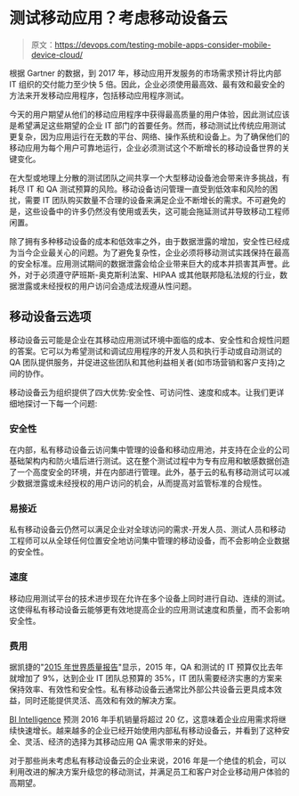 # 测试移动应用？考虑移动设备云

> 原文：<https://devops.com/testing-mobile-apps-consider-mobile-device-cloud/>

根据 Gartner 的数据，到 2017 年，移动应用开发服务的市场需求预计将比内部 IT 组织的交付能力至少快 5 倍。因此，企业必须使用最高效、最有效和最安全的方法来开发移动应用程序，包括移动应用程序测试。

今天的用户期望从他们的移动应用程序中获得最高质量的用户体验，因此测试应该是希望满足这些期望的企业 IT 部门的首要任务。然而，移动测试比传统应用测试更复杂，因为应用运行在无数的平台、网络、操作系统和设备上。为了确保他们的移动应用为每个用户可靠地运行，企业必须测试这个不断增长的移动设备世界的关键变化。

在大型或地理上分散的测试团队之间共享一个大型移动设备池会带来许多挑战，有耗尽 IT 和 QA 测试预算的风险。移动设备访问管理一直受到低效率和风险的困扰，需要 IT 团队购买数量不合理的设备来满足企业不断增长的需求。不可避免的是，这些设备中的许多仍然没有使用或丢失，这可能会拖延测试并导致移动工程师闲置。

除了拥有多种移动设备的成本和低效率之外，由于数据泄露的增加，安全性已经成为当今企业最关心的问题。为了避免复杂性，企业必须将移动测试实践保持在最高的安全标准。应用测试期间的数据泄露会给企业带来巨大的成本并损害其声誉。此外，对于必须遵守萨班斯-奥克斯利法案、HIPAA 或其他联邦隐私法规的行业，数据泄露或未经授权的用户访问会造成法规遵从性问题。

## 移动设备云选项

移动设备云可能是企业在其移动应用测试环境中面临的成本、安全性和合规性问题的答案。它可以为希望测试和调试应用程序的开发人员和执行手动或自动测试的 QA 团队提供服务，并促进这些团队和其他利益相关者(如市场营销和客户支持)之间的协作。

移动设备云为组织提供了四大优势:安全性、可访问性、速度和成本。让我们更详细地探讨一下每一个问题:

### 安全性

在内部，私有移动设备云访问集中管理的设备和移动应用池，并支持在企业的公司基础架构内和防火墙后进行测试。这在整个测试过程中为专有应用和敏感数据创造了一个高度安全的环境，并在内部进行管理。此外，基于云的私有移动测试可以减少数据泄露或未经授权的用户访问的机会，从而提高对监管标准的合规性。

### 易接近

私有移动设备云仍然可以满足企业对全球访问的需求-开发人员、测试人员和移动工程师可以从全球任何位置安全地访问集中管理的移动设备，而不会影响企业数据的安全性。

### 速度

移动应用测试平台的技术进步现在允许在多个设备上同时进行自动、连续的测试。这使得私有移动设备云能够更有效地提高企业的应用测试速度和质量，而不会影响安全性。

### 费用

据凯捷的"[2015 年世界质量报告](https://www.capgemini.com/thought-leadership/world-quality-report-2015-16)"显示，2015 年，QA 和测试的 IT 预算仅比去年就增加了 9%，达到企业 IT 团队总预算的 35%，IT 团队需要经济实惠的方案来保持效率、有效性和安全性。私有移动设备云通常比外部公共设备云更具成本效益，同时还能提供灵活、高效和有效的解决方案。

[BI Intelligence](https://intelligence.businessinsider.com/) 预测 2016 年手机销量将超过 20 亿，这意味着企业应用需求将继续快速增长。越来越多的企业已经开始使用内部私有移动设备云，并看到了这种安全、灵活、经济的选择为其移动应用 QA 需求带来的好处。

对于那些尚未考虑私有移动设备云的企业来说，2016 年是一个绝佳的机会，可以利用改进的解决方案升级您的移动测试，并满足员工和客户对企业移动用户体验的高期望。
